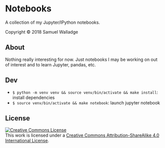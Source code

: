 # Notebooks

A collection of my Jupyter/IPython notebooks.

Copyright © 2018 Samuel Walladge


## About

Nothing really interesting for now. Just notebooks I may be working on out of
interest and to learn Jupyter, pandas, etc.


## Dev

- `$ python -m venv venv && source venv/bin/activate && make install`: install dependencies
- `$ source venv/bin/activate && make notebook`: launch jupyter notebook

## License

<a rel="license" href="http://creativecommons.org/licenses/by-sa/4.0/"><img alt="Creative Commons License" style="border-width:0" src="https://i.creativecommons.org/l/by-sa/4.0/88x31.png" /></a><br />This work is licensed under a <a rel="license" href="http://creativecommons.org/licenses/by-sa/4.0/">Creative Commons Attribution-ShareAlike 4.0 International License</a>.
